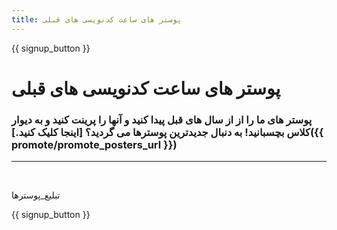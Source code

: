 ```yaml
---
title: پوستر های ساعت کدنویسی های قبلی
---
```


{{ signup_button }}

# پوستر های ساعت کدنویسی های قبلی

### پوستر های ما را از از سال های قبل پیدا کنید و آنها را پرینت کنید و به دیوار کلاس بچسبانید! به دنبال جدیدترین پوسترها می گردید؟ [اینجا کلیک کنید.]({{ promote/promote_posters_url }})

* * *

<br />

تبلیغ_پوسترها

{{ signup_button }}